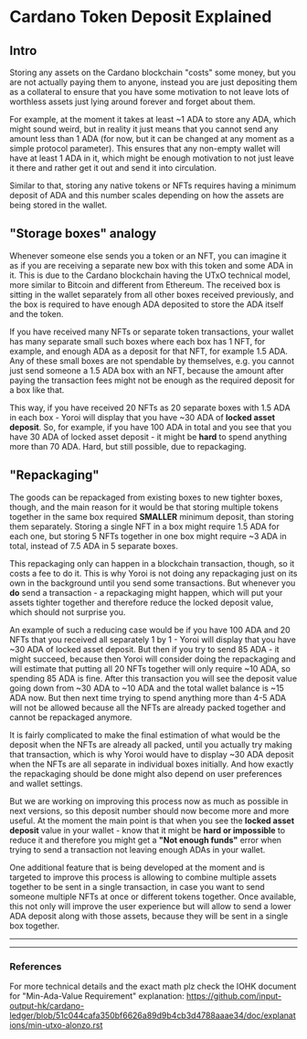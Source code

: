 # Cardano Token Deposit Explained

## Intro

Storing any assets on the Cardano blockchain "costs" some money, but you are not actually paying them to anyone, instead you are just depositing them as a collateral to ensure that you have some motivation to not leave lots of worthless assets just lying around forever and forget about them.

For example, at the moment it takes at least ~1 ADA to store any ADA, which might sound weird, but in reality it just means that you cannot send any amount less than 1 ADA (for now, but it can be changed at any moment as a simple protocol parameter). This ensures that any non-empty wallet will have at least 1 ADA in it, which might be enough motivation to not just leave it there and rather get it out and send it into circulation.

Similar to that, storing any native tokens or NFTs requires having a minimum deposit of ADA and this number scales depending on how the assets are being stored in the wallet.

## "Storage boxes" analogy

Whenever someone else sends you a token or an NFT, you can imagine it as if you are receiving a separate new box with this token and some ADA in it. This is due to the Cardano blockchain having the UTxO technical model, more similar to Bitcoin and different from Ethereum. The received box is sitting in the wallet separately from all other boxes received previously, and the box is required to have enough ADA deposited to store the ADA itself and the token.

If you have received many NFTs or separate token transactions, your wallet has many separate small such boxes where each box has 1 NFT, for example, and enough ADA as a deposit for that NFT, for example 1.5 ADA. Any of these small boxes are not spendable by themselves, e.g. you cannot just send someone a 1.5 ADA box with an NFT, because the amount after paying the transaction fees might not be enough as the required deposit for a box like that.

This way, if you have received 20 NFTs as 20 separate boxes with 1.5 ADA in each box - Yoroi will display that you have ~30 ADA of **locked asset deposit**. So, for example, if you have 100 ADA in total and you see that you have 30 ADA of locked asset deposit - it might be **hard** to spend anything more than 70 ADA. Hard, but still possible, due to repackaging.

## "Repackaging"

The goods can be repackaged from existing boxes to new tighter boxes, though, and the main reason for it would be that storing multiple tokens together in the same box required **SMALLER** minimum deposit, than storing them separately. Storing a single NFT in a box might require 1.5 ADA for each one, but storing 5 NFTs together in one box might require ~3 ADA in total, instead of 7.5 ADA in 5 separate boxes.

This repackaging only can happen in a blockchain transaction, though, so it costs a fee to do it. This is why Yoroi is not doing any repackaging just on its own in the background until you send some transactions. But whenever you **do** send a transaction - a repackaging might happen, which will put your assets tighter together and therefore reduce the locked deposit value, which should not surprise you.

An example of such a reducing case would be if you have 100 ADA and 20 NFTs that you received all separately 1 by 1 - Yoroi will display that you have ~30 ADA of locked asset deposit. But then if you try to send 85 ADA - it might succeed, because then Yoroi will consider doing the repackaging and will estimate that putting all 20 NFTs together will only require ~10 ADA, so spending 85 ADA is fine. After this transaction you will see the deposit value going down from ~30 ADA to ~10 ADA and the total wallet balance is ~15 ADA now. But then next time trying to spend anything more than 4-5 ADA will not be allowed because all the NFTs are already packed together and cannot be repackaged anymore.

It is fairly complicated to make the final estimation of what would be the deposit when the NFTs are already all packed, until you actually try making that transaction, which is why Yoroi would have to display ~30 ADA deposit when the NFTs are all separate in individual boxes initially. And how exactly the repackaging should be done might also depend on user preferences and wallet settings.

But we are working on improving this process now as much as possible in next versions, so this deposit number should now become more and more useful. At the moment the main point is that when you see the **locked asset deposit** value in your wallet - know that it might be **hard or impossible** to reduce it and therefore you might get a **"Not enough funds"** error when trying to send a transaction not leaving enough ADAs in your wallet.

One additional feature that is being developed at the moment and is targeted to improve this process is allowing to combine multiple assets together to be sent in a single transaction, in case you want to send someone multiple NFTs at once or different tokens together. Once available, this not only will improve the user experience but will allow to send a lower ADA deposit along with those assets, because they will be sent in a single box together.

----
----

### References

For more technical details and the exact math plz check the IOHK document for "Min-Ada-Value Requirement" explanation: https://github.com/input-output-hk/cardano-ledger/blob/51c044cafa350bf6626a89d9b4cb3d4788aaae34/doc/explanations/min-utxo-alonzo.rst
